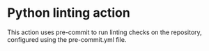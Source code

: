 # Python linting action

This action uses pre-commit to run linting checks on the repository, configured
using the pre-commit.yml file.
